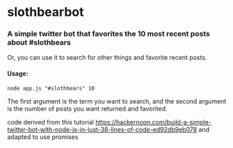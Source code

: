 # slothbearbot
### A simple twitter bot that favorites the 10 most recent posts about #slothbears

Or, you can use it to search for other things and favorite recent posts.

#### Usage:
`node app.js "#slothbears" 10`

The first argument is the term you want to search, and the second argument is the number of posts you want returned and favorited.

code derived from this tutorial https://hackernoon.com/build-a-simple-twitter-bot-with-node-js-in-just-38-lines-of-code-ed92db9eb078
and adapted to use promises
